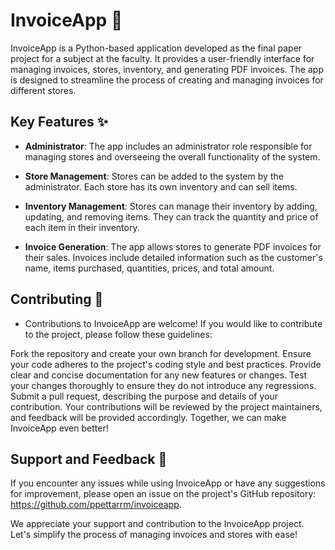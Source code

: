 # InvoiceApp 🧾

InvoiceApp is a Python-based application developed as the final paper project for a subject at the faculty. It provides a user-friendly interface for managing invoices, stores, inventory, and generating PDF invoices. The app is designed to streamline the process of creating and managing invoices for different stores.

## Key Features ✨

- **Administrator**: The app includes an administrator role responsible for managing stores and overseeing the overall functionality of the system.

- **Store Management**: Stores can be added to the system by the administrator. Each store has its own inventory and can sell items.

- **Inventory Management**: Stores can manage their inventory by adding, updating, and removing items. They can track the quantity and price of each item in their inventory.

- **Invoice Generation**: The app allows stores to generate PDF invoices for their sales. Invoices include detailed information such as the customer's name, items purchased, quantities, prices, and total amount.

## Contributing 🤝

- Contributions to InvoiceApp are welcome! If you would like to contribute to the project, please follow these guidelines:

Fork the repository and create your own branch for development.
Ensure your code adheres to the project's coding style and best practices.
Provide clear and concise documentation for any new features or changes.
Test your changes thoroughly to ensure they do not introduce any regressions.
Submit a pull request, describing the purpose and details of your contribution.
Your contributions will be reviewed by the project maintainers, and feedback will be provided accordingly. Together, we can make InvoiceApp even better!

## Support and Feedback 📧

If you encounter any issues while using InvoiceApp or have any suggestions for improvement, please open an issue on the project's GitHub repository: https://github.com/ppettarrm/invoiceapp.

We appreciate your support and contribution to the InvoiceApp project. Let's simplify the process of managing invoices and stores with ease!
